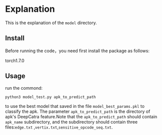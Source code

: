 # Explanation

This is the explanation of the `model` directory.

## Install
Before running the code，you need first install the package as follows:

torch1.7.0

## Usage

run the commond:
```
python3 model_test.py apk_to_predict_path
```
to use the best model that saved in the file `model_best_params.pkl` to classify the apk. The parameter `apk_to_predict_path` is the directory of apk's DeepCatra feature.Note that
the  `apk_to_predict_path`  should contain `apk_name` subdirectory, and the subdirectory should contain three files:`edge.txt` ,`vertix.txt`,`sensitive_opcode_seq.txt`.
